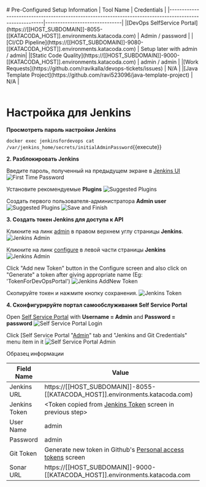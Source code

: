 <br/>
<br/>
# Pre-Configured Setup Information
|           Tool Name                                                                                     |   Credentials                 |
|---------------------------------------------------------------------------------------------------------|-------------------------------|
|[DevOps SelfService Portal](https://[[HOST_SUBDOMAIN]]-8055-[[KATACODA_HOST]].environments.katacoda.com) | Admin / password              |
|[CI/CD Pipeline](https://[[HOST_SUBDOMAIN]]-9080-[[KATACODA_HOST]].environments.katacoda.com)            | Setup later with admin / admin|
|[Static Code Quality](https://[[HOST_SUBDOMAIN]]-9000-[[KATACODA_HOST]].environments.katacoda.com)       | admin / admin                 |
|[Work Requests](https://github.com/ravikalla/devops-tickets/issues)                                      | N/A                           |
|[Java Template Project](https://github.com/ravi523096/java-template-project)                               | N/A                           |
<br/>
<br/>

# Настройка для Jenkins

**Просмотреть пароль настройки Jenkins**

``docker exec jenkinsfordevops cat /var/jenkins_home/secrets/initialAdminPassword``{{execute}}

**2. Разблокировать Jenkins**

Введите пароль, полученный на предыдущем экране в [Jenkins UI](https://[[HOST_SUBDOMAIN]]-9080-[[KATACODA_HOST]].environments.katacoda.com)
![First Time Password](/ravi_kalla/scenarios/displaying-images/assets/JenkinsFirstTimeScreen.png)

Установите рекомендуемые **Plugins**
![Suggested Plugins](/ravi_kalla/scenarios/displaying-images/assets/InstallPlugins.png)

Создать первого пользователя-администратора **Admin user**
![Suggested Plugins](/ravi_kalla/scenarios/displaying-images/assets/create-admin-user.png)
![Save and Finish](/ravi_kalla/scenarios/displaying-images/assets/save-and-finish.png)

**3. Создать токен Jenkins для доступа к API**

Кликните на линк [admin](https://[[HOST_SUBDOMAIN]]-9080-[[KATACODA_HOST]].environments.katacoda.com/user/admin) в правом верхнем углу страницы **Jenkins**.
![Jenkins Admin](/ravi_kalla/scenarios/displaying-images/assets/jenkins-admin.png)

Кликните на линк [configure](https://[[HOST_SUBDOMAIN]]-9080-[[KATACODA_HOST]].environments.katacoda.com/user/admin/configure) в левой части страницы **Jenkins**
![Jenkins Admin](/ravi_kalla/scenarios/displaying-images/assets/jenkins-configure.png)

Click "Add new Token" button in the Configure screen and also click on "Generate" a token after giving appropriate name (Eg: 'TokenForDevOpsPortal')
![Jenkins AddNew Token](/ravi_kalla/scenarios/displaying-images/assets/jenkins-add-new-token.png)

Скопируйте токен и нажмите кнопку сохранения.
![Jenkins Token](/ravi_kalla/scenarios/displaying-images/assets/jenkins-token.png)

**4. Сконфигурируйте портал самообслуживания Self Service Portal**

Open [Self Service Portal](https://[[HOST_SUBDOMAIN]]-8055-[[KATACODA_HOST]].environments.katacoda.com) with <b>Username = Admin</b> and <b>Password = password</b>
![Self Service Portal Login](/ravi_kalla/scenarios/displaying-images/assets/self-service-portal-login.png)

Click [Self Service Portal "[Admin](https://[[HOST_SUBDOMAIN]]-8055-[[KATACODA_HOST]].environments.katacoda.com)" tab and "Jenkins and Git Credentials" menu item in it
![Self Service Portal Admin](/ravi_kalla/scenarios/displaying-images/assets/self-service-portal-admin.png)

Образец информации

| Field Name   |   Value                                                                                                                       |
|--------------|-------------------------------------------------------------------------------------------------------------------------------|
|Jenkins URL   |https://[[HOST_SUBDOMAIN]]-8055-[[KATACODA_HOST]].environments.katacoda.com)                                                   |
|Jenkins Token |<Token copied from [Jenkins Token](/ravi_kalla/scenarios/displaying-images/assets/jenkins-token.png) screen in previous step>  |
|User Name     |admin                                                                                                                          |
|Password      |admin                                                                                                                          |
|Git Token     |Generate new token in Github's [Personal access tokens](https://github.com/settings/tokens/new) screen                         |
|Sonar URL     |https://[[HOST_SUBDOMAIN]]-9000-[[KATACODA_HOST]].environments.katacoda.com                                                    |